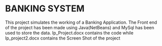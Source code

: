 # BANKING SYSTEM
This project simulates the working of a Banking Application.
The Front end of the project has been made using Java(NetBeans) and MySql has been used to store the data.
Ip_Project.docx contains the code while Ip_project2.docx contains the Screen Shot of the project 
